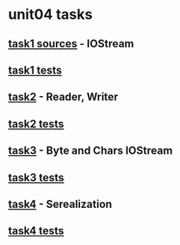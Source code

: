 # unit04 tasks

## [task1 sources](https://github.com/bvvvd/epamHW/tree/master/unit04/src/main/java/com/epam/java/se/task1) - IOStream
## [task1 tests](https://github.com/bvvvd/epamHW/tree/master/unit04/src/test/java/com/epam/java/se/task1)
## [task2](https://github.com/bvvvd/epamHW/tree/master/unit04/src/main/java/com/epam/java/se/task2) - Reader, Writer
## [task2 tests](https://github.com/bvvvd/epamHW/tree/master/unit04/src/test/java/com/epam/java/se/task2)
## [task3](https://github.com/bvvvd/epamHW/tree/master/unit04/src/main/java/com/epam/java/se/task3) - Byte and Chars IOStream
## [task3 tests](https://github.com/bvvvd/epamHW/tree/master/unit04/src/test/java/com/epam/java/se/task3)
## [task4](https://github.com/bvvvd/epamHW/tree/master/unit04/src/main/java/com/epam/java/se/task3) - Serealization
## [task4 tests](https://github.com/bvvvd/epamHW/tree/master/unit04/src/test/java/com/epam/java/se/task3)

